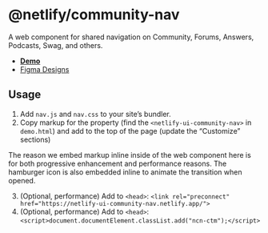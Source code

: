 # @netlify/community-nav

A web component for shared navigation on Community, Forums, Answers, Podcasts, Swag, and others.

* [**Demo**](https://netlify-ui-community-nav.netlify.app/demo.html)
* [Figma Designs](https://www.figma.com/file/D7YIl02a4P2W0LKur2Nxbw/Community-2.0---navigation?node-id=112%3A5&viewport=-849%2C-3011%2C1)

## Usage

1. Add `nav.js` and `nav.css` to your site’s bundler.
2. Copy markup for the property (find the `<netlify-ui-community-nav>` in `demo.html`) and add to the top of the page (update the “Customize” sections)

The reason we embed markup inline inside of the web component here is for both progressive enhancement and performance reasons. The hamburger icon is also embedded inline to animate the transition when opened.

3. (Optional, performance) Add to `<head>`: `<link rel="preconnect" href="https://netlify-ui-community-nav.netlify.app/">`
4. (Optional, performance) Add to `<head>`: `<script>document.documentElement.classList.add("ncn-ctm");</script>`
